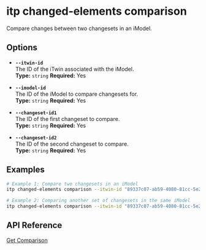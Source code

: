 # itp changed-elements comparison

Compare changes between two changesets in an iModel.

## Options

- **`--itwin-id`**  
  The ID of the iTwin associated with the iModel.  
  **Type:** `string` **Required:** Yes

- **`--imodel-id`**  
  The ID of the iModel to compare changesets for.  
  **Type:** `string` **Required:** Yes

- **`--changeset-id1`**  
  The ID of the first changeset to compare.  
  **Type:** `string` **Required:** Yes

- **`--changeset-id2`**  
  The ID of the second changeset to compare.  
  **Type:** `string` **Required:** Yes

## Examples

```bash
# Example 1: Compare two changesets in an iModel
itp changed-elements comparison --itwin-id "89337c07-ab59-4080-81cc-5e237be55369" --imodel-id "ad0ba809-9241-48ad-9eb0-c8038c1a1d51" --changeset-id1 "2f3b4a8c92d747d5c8a8b2f9cde6742e5d74b3b5" --changeset-id2 "4b8a5d9e8d534a71b02894f2a2b4e91d"

# Example 2: Comparing another set of changesets in the same iModel
itp changed-elements comparison --itwin-id "89337c07-ab59-4080-81cc-5e237be55369" --imodel-id "ad0ba809-9241-48ad-9eb0-c8038c1a1d51" --changeset-id1 "5d9e8b2f6744a71b02894f1a2b4e91d7" --changeset-id2 "6b8e4f7a7348a81b93754c2d5d8f7e12"
```

## API Reference

[Get Comparison](https://developer.bentley.com/apis/changed-elements/operations/get-comparison/)
